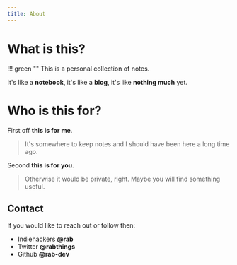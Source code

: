 ```yaml
---
title: About
---
```


# What is this?

!!! green ""
    This is a personal collection of notes.

It's like a **notebook**, it's like a **blog**, it's like **nothing much** yet.

# Who is this for?

First off **this is for me**.

> It's somewhere to keep notes and I should have been here a long time ago.

Second **this is for you**.

> Otherwise it would be private, right. Maybe you will find something useful.

## Contact

If you would like to reach out or follow then:

* Indiehackers **@rab**
* Twitter **@rabthings**
* Github **@rab-dev**


